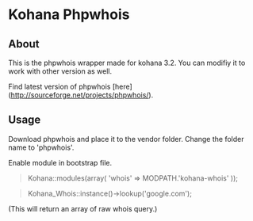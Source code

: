 Kohana Phpwhois
===

About
---
This is the phpwhois wrapper made for kohana 3.2. You can modifiy it to work with other version as well.

Find latest version of phpwhois [here] (http://sourceforge.net/projects/phpwhois/).

Usage
---
Download phpwhois and place it to the vendor folder. Change the folder name to 'phpwhois'.

Enable module in bootstrap file.
<blockquote>
Kohana::modules(array(
	'whois' => MODPATH.'kohana-whois'
));
</blockquote>

<blockquote>Kohana_Whois::instance()->lookup('google.com');</blockquote> (This will return an array of raw whois query.)
